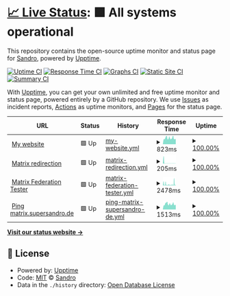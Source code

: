 # [📈 Live Status](https://upptime.supersandro.de): <!--live status--> **🟩 All systems operational**

This repository contains the open-source uptime monitor and status page for [Sandro](https://supersandro.de/), powered by [Upptime](https://github.com/upptime/upptime).

[![Uptime CI](https://github.com/SuperSandro2000/upptime/workflows/Uptime%20CI/badge.svg)](https://github.com/SuperSandro2000/upptime/actions?query=workflow%3A%22Uptime+CI%22)
[![Response Time CI](https://github.com/SuperSandro2000/upptime/workflows/Response%20Time%20CI/badge.svg)](https://github.com/SuperSandro2000/upptime/actions?query=workflow%3A%22Response+Time+CI%22)
[![Graphs CI](https://github.com/SuperSandro2000/upptime/workflows/Graphs%20CI/badge.svg)](https://github.com/SuperSandro2000/upptime/actions?query=workflow%3A%22Graphs+CI%22)
[![Static Site CI](https://github.com/SuperSandro2000/upptime/workflows/Static%20Site%20CI/badge.svg)](https://github.com/SuperSandro2000/upptime/actions?query=workflow%3A%22Static+Site+CI%22)
[![Summary CI](https://github.com/SuperSandro2000/upptime/workflows/Summary%20CI/badge.svg)](https://github.com/SuperSandro2000/upptime/actions?query=workflow%3A%22Summary+CI%22)

With [Upptime](https://upptime.js.org), you can get your own unlimited and free uptime monitor and status page, powered entirely by a GitHub repository. We use [Issues](https://github.com/SuperSandro2000/upptime/issues) as incident reports, [Actions](https://github.com/SuperSandro2000/upptime/actions) as uptime monitors, and [Pages](https://upptime.supersandro.de) for the status page.

<!--start: status pages-->
<!-- This summary is generated by Upptime (https://github.com/upptime/upptime) -->
<!-- Do not edit this manually, your changes will be overwritten -->
<!-- prettier-ignore -->
| URL | Status | History | Response Time | Uptime |
| --- | ------ | ------- | ------------- | ------ |
| <img alt="" src="https://icons.duckduckgo.com/ip3/supersandro.de.ico" height="13"> [My website](https://supersandro.de) | 🟩 Up | [my-website.yml](https://github.com/SuperSandro2000/upptime/commits/HEAD/history/my-website.yml) | <details><summary><img alt="Response time graph" src="./graphs/my-website/response-time-week.png" height="20"> 823ms</summary><br><a href="https://upptime.supersandro.de/history/my-website"><img alt="Response time 766" src="https://img.shields.io/endpoint?url=https%3A%2F%2Fraw.githubusercontent.com%2FSuperSandro2000%2Fupptime%2FHEAD%2Fapi%2Fmy-website%2Fresponse-time.json"></a><br><a href="https://upptime.supersandro.de/history/my-website"><img alt="24-hour response time 700" src="https://img.shields.io/endpoint?url=https%3A%2F%2Fraw.githubusercontent.com%2FSuperSandro2000%2Fupptime%2FHEAD%2Fapi%2Fmy-website%2Fresponse-time-day.json"></a><br><a href="https://upptime.supersandro.de/history/my-website"><img alt="7-day response time 823" src="https://img.shields.io/endpoint?url=https%3A%2F%2Fraw.githubusercontent.com%2FSuperSandro2000%2Fupptime%2FHEAD%2Fapi%2Fmy-website%2Fresponse-time-week.json"></a><br><a href="https://upptime.supersandro.de/history/my-website"><img alt="30-day response time 826" src="https://img.shields.io/endpoint?url=https%3A%2F%2Fraw.githubusercontent.com%2FSuperSandro2000%2Fupptime%2FHEAD%2Fapi%2Fmy-website%2Fresponse-time-month.json"></a><br><a href="https://upptime.supersandro.de/history/my-website"><img alt="1-year response time 781" src="https://img.shields.io/endpoint?url=https%3A%2F%2Fraw.githubusercontent.com%2FSuperSandro2000%2Fupptime%2FHEAD%2Fapi%2Fmy-website%2Fresponse-time-year.json"></a></details> | <details><summary><a href="https://upptime.supersandro.de/history/my-website">100.00%</a></summary><a href="https://upptime.supersandro.de/history/my-website"><img alt="All-time uptime 99.39%" src="https://img.shields.io/endpoint?url=https%3A%2F%2Fraw.githubusercontent.com%2FSuperSandro2000%2Fupptime%2FHEAD%2Fapi%2Fmy-website%2Fuptime.json"></a><br><a href="https://upptime.supersandro.de/history/my-website"><img alt="24-hour uptime 100.00%" src="https://img.shields.io/endpoint?url=https%3A%2F%2Fraw.githubusercontent.com%2FSuperSandro2000%2Fupptime%2FHEAD%2Fapi%2Fmy-website%2Fuptime-day.json"></a><br><a href="https://upptime.supersandro.de/history/my-website"><img alt="7-day uptime 100.00%" src="https://img.shields.io/endpoint?url=https%3A%2F%2Fraw.githubusercontent.com%2FSuperSandro2000%2Fupptime%2FHEAD%2Fapi%2Fmy-website%2Fuptime-week.json"></a><br><a href="https://upptime.supersandro.de/history/my-website"><img alt="30-day uptime 100.00%" src="https://img.shields.io/endpoint?url=https%3A%2F%2Fraw.githubusercontent.com%2FSuperSandro2000%2Fupptime%2FHEAD%2Fapi%2Fmy-website%2Fuptime-month.json"></a><br><a href="https://upptime.supersandro.de/history/my-website"><img alt="1-year uptime 98.40%" src="https://img.shields.io/endpoint?url=https%3A%2F%2Fraw.githubusercontent.com%2FSuperSandro2000%2Fupptime%2FHEAD%2Fapi%2Fmy-website%2Fuptime-year.json"></a></details>
| <img alt="" src="https://icons.duckduckgo.com/ip3/supersandro.de.ico" height="13"> [Matrix redirection](https://supersandro.de/_matrix/key/v2/server) | 🟩 Up | [matrix-redirection.yml](https://github.com/SuperSandro2000/upptime/commits/HEAD/history/matrix-redirection.yml) | <details><summary><img alt="Response time graph" src="./graphs/matrix-redirection/response-time-week.png" height="20"> 205ms</summary><br><a href="https://upptime.supersandro.de/history/matrix-redirection"><img alt="Response time 2192" src="https://img.shields.io/endpoint?url=https%3A%2F%2Fraw.githubusercontent.com%2FSuperSandro2000%2Fupptime%2FHEAD%2Fapi%2Fmatrix-redirection%2Fresponse-time.json"></a><br><a href="https://upptime.supersandro.de/history/matrix-redirection"><img alt="24-hour response time 190" src="https://img.shields.io/endpoint?url=https%3A%2F%2Fraw.githubusercontent.com%2FSuperSandro2000%2Fupptime%2FHEAD%2Fapi%2Fmatrix-redirection%2Fresponse-time-day.json"></a><br><a href="https://upptime.supersandro.de/history/matrix-redirection"><img alt="7-day response time 205" src="https://img.shields.io/endpoint?url=https%3A%2F%2Fraw.githubusercontent.com%2FSuperSandro2000%2Fupptime%2FHEAD%2Fapi%2Fmatrix-redirection%2Fresponse-time-week.json"></a><br><a href="https://upptime.supersandro.de/history/matrix-redirection"><img alt="30-day response time 1222" src="https://img.shields.io/endpoint?url=https%3A%2F%2Fraw.githubusercontent.com%2FSuperSandro2000%2Fupptime%2FHEAD%2Fapi%2Fmatrix-redirection%2Fresponse-time-month.json"></a><br><a href="https://upptime.supersandro.de/history/matrix-redirection"><img alt="1-year response time 2185" src="https://img.shields.io/endpoint?url=https%3A%2F%2Fraw.githubusercontent.com%2FSuperSandro2000%2Fupptime%2FHEAD%2Fapi%2Fmatrix-redirection%2Fresponse-time-year.json"></a></details> | <details><summary><a href="https://upptime.supersandro.de/history/matrix-redirection">100.00%</a></summary><a href="https://upptime.supersandro.de/history/matrix-redirection"><img alt="All-time uptime 98.45%" src="https://img.shields.io/endpoint?url=https%3A%2F%2Fraw.githubusercontent.com%2FSuperSandro2000%2Fupptime%2FHEAD%2Fapi%2Fmatrix-redirection%2Fuptime.json"></a><br><a href="https://upptime.supersandro.de/history/matrix-redirection"><img alt="24-hour uptime 100.00%" src="https://img.shields.io/endpoint?url=https%3A%2F%2Fraw.githubusercontent.com%2FSuperSandro2000%2Fupptime%2FHEAD%2Fapi%2Fmatrix-redirection%2Fuptime-day.json"></a><br><a href="https://upptime.supersandro.de/history/matrix-redirection"><img alt="7-day uptime 100.00%" src="https://img.shields.io/endpoint?url=https%3A%2F%2Fraw.githubusercontent.com%2FSuperSandro2000%2Fupptime%2FHEAD%2Fapi%2Fmatrix-redirection%2Fuptime-week.json"></a><br><a href="https://upptime.supersandro.de/history/matrix-redirection"><img alt="30-day uptime 100.00%" src="https://img.shields.io/endpoint?url=https%3A%2F%2Fraw.githubusercontent.com%2FSuperSandro2000%2Fupptime%2FHEAD%2Fapi%2Fmatrix-redirection%2Fuptime-month.json"></a><br><a href="https://upptime.supersandro.de/history/matrix-redirection"><img alt="1-year uptime 95.86%" src="https://img.shields.io/endpoint?url=https%3A%2F%2Fraw.githubusercontent.com%2FSuperSandro2000%2Fupptime%2FHEAD%2Fapi%2Fmatrix-redirection%2Fuptime-year.json"></a></details>
| <img alt="" src="https://icons.duckduckgo.com/ip3/federationtester.matrix.org.ico" height="13"> [Matrix Federation Tester](https://federationtester.matrix.org/api/report?server_name=supersandro.de) | 🟩 Up | [matrix-federation-tester.yml](https://github.com/SuperSandro2000/upptime/commits/HEAD/history/matrix-federation-tester.yml) | <details><summary><img alt="Response time graph" src="./graphs/matrix-federation-tester/response-time-week.png" height="20"> 2478ms</summary><br><a href="https://upptime.supersandro.de/history/matrix-federation-tester"><img alt="Response time 4096" src="https://img.shields.io/endpoint?url=https%3A%2F%2Fraw.githubusercontent.com%2FSuperSandro2000%2Fupptime%2FHEAD%2Fapi%2Fmatrix-federation-tester%2Fresponse-time.json"></a><br><a href="https://upptime.supersandro.de/history/matrix-federation-tester"><img alt="24-hour response time 799" src="https://img.shields.io/endpoint?url=https%3A%2F%2Fraw.githubusercontent.com%2FSuperSandro2000%2Fupptime%2FHEAD%2Fapi%2Fmatrix-federation-tester%2Fresponse-time-day.json"></a><br><a href="https://upptime.supersandro.de/history/matrix-federation-tester"><img alt="7-day response time 2478" src="https://img.shields.io/endpoint?url=https%3A%2F%2Fraw.githubusercontent.com%2FSuperSandro2000%2Fupptime%2FHEAD%2Fapi%2Fmatrix-federation-tester%2Fresponse-time-week.json"></a><br><a href="https://upptime.supersandro.de/history/matrix-federation-tester"><img alt="30-day response time 2448" src="https://img.shields.io/endpoint?url=https%3A%2F%2Fraw.githubusercontent.com%2FSuperSandro2000%2Fupptime%2FHEAD%2Fapi%2Fmatrix-federation-tester%2Fresponse-time-month.json"></a><br><a href="https://upptime.supersandro.de/history/matrix-federation-tester"><img alt="1-year response time 4086" src="https://img.shields.io/endpoint?url=https%3A%2F%2Fraw.githubusercontent.com%2FSuperSandro2000%2Fupptime%2FHEAD%2Fapi%2Fmatrix-federation-tester%2Fresponse-time-year.json"></a></details> | <details><summary><a href="https://upptime.supersandro.de/history/matrix-federation-tester">100.00%</a></summary><a href="https://upptime.supersandro.de/history/matrix-federation-tester"><img alt="All-time uptime 98.01%" src="https://img.shields.io/endpoint?url=https%3A%2F%2Fraw.githubusercontent.com%2FSuperSandro2000%2Fupptime%2FHEAD%2Fapi%2Fmatrix-federation-tester%2Fuptime.json"></a><br><a href="https://upptime.supersandro.de/history/matrix-federation-tester"><img alt="24-hour uptime 100.00%" src="https://img.shields.io/endpoint?url=https%3A%2F%2Fraw.githubusercontent.com%2FSuperSandro2000%2Fupptime%2FHEAD%2Fapi%2Fmatrix-federation-tester%2Fuptime-day.json"></a><br><a href="https://upptime.supersandro.de/history/matrix-federation-tester"><img alt="7-day uptime 100.00%" src="https://img.shields.io/endpoint?url=https%3A%2F%2Fraw.githubusercontent.com%2FSuperSandro2000%2Fupptime%2FHEAD%2Fapi%2Fmatrix-federation-tester%2Fuptime-week.json"></a><br><a href="https://upptime.supersandro.de/history/matrix-federation-tester"><img alt="30-day uptime 94.93%" src="https://img.shields.io/endpoint?url=https%3A%2F%2Fraw.githubusercontent.com%2FSuperSandro2000%2Fupptime%2FHEAD%2Fapi%2Fmatrix-federation-tester%2Fuptime-month.json"></a><br><a href="https://upptime.supersandro.de/history/matrix-federation-tester"><img alt="1-year uptime 94.70%" src="https://img.shields.io/endpoint?url=https%3A%2F%2Fraw.githubusercontent.com%2FSuperSandro2000%2Fupptime%2FHEAD%2Fapi%2Fmatrix-federation-tester%2Fuptime-year.json"></a></details>
| <img alt="" src="https://icons.duckduckgo.com/ip3/null.ico" height="13"> [Ping matrix.supersandro.de](matrix.supersandro.de) | 🟩 Up | [ping-matrix-supersandro-de.yml](https://github.com/SuperSandro2000/upptime/commits/HEAD/history/ping-matrix-supersandro-de.yml) | <details><summary><img alt="Response time graph" src="./graphs/ping-matrix-supersandro-de/response-time-week.png" height="20"> 1513ms</summary><br><a href="https://upptime.supersandro.de/history/ping-matrix-supersandro-de"><img alt="Response time 1390" src="https://img.shields.io/endpoint?url=https%3A%2F%2Fraw.githubusercontent.com%2FSuperSandro2000%2Fupptime%2FHEAD%2Fapi%2Fping-matrix-supersandro-de%2Fresponse-time.json"></a><br><a href="https://upptime.supersandro.de/history/ping-matrix-supersandro-de"><img alt="24-hour response time 1361" src="https://img.shields.io/endpoint?url=https%3A%2F%2Fraw.githubusercontent.com%2FSuperSandro2000%2Fupptime%2FHEAD%2Fapi%2Fping-matrix-supersandro-de%2Fresponse-time-day.json"></a><br><a href="https://upptime.supersandro.de/history/ping-matrix-supersandro-de"><img alt="7-day response time 1513" src="https://img.shields.io/endpoint?url=https%3A%2F%2Fraw.githubusercontent.com%2FSuperSandro2000%2Fupptime%2FHEAD%2Fapi%2Fping-matrix-supersandro-de%2Fresponse-time-week.json"></a><br><a href="https://upptime.supersandro.de/history/ping-matrix-supersandro-de"><img alt="30-day response time 1535" src="https://img.shields.io/endpoint?url=https%3A%2F%2Fraw.githubusercontent.com%2FSuperSandro2000%2Fupptime%2FHEAD%2Fapi%2Fping-matrix-supersandro-de%2Fresponse-time-month.json"></a><br><a href="https://upptime.supersandro.de/history/ping-matrix-supersandro-de"><img alt="1-year response time 1400" src="https://img.shields.io/endpoint?url=https%3A%2F%2Fraw.githubusercontent.com%2FSuperSandro2000%2Fupptime%2FHEAD%2Fapi%2Fping-matrix-supersandro-de%2Fresponse-time-year.json"></a></details> | <details><summary><a href="https://upptime.supersandro.de/history/ping-matrix-supersandro-de">100.00%</a></summary><a href="https://upptime.supersandro.de/history/ping-matrix-supersandro-de"><img alt="All-time uptime 99.11%" src="https://img.shields.io/endpoint?url=https%3A%2F%2Fraw.githubusercontent.com%2FSuperSandro2000%2Fupptime%2FHEAD%2Fapi%2Fping-matrix-supersandro-de%2Fuptime.json"></a><br><a href="https://upptime.supersandro.de/history/ping-matrix-supersandro-de"><img alt="24-hour uptime 100.00%" src="https://img.shields.io/endpoint?url=https%3A%2F%2Fraw.githubusercontent.com%2FSuperSandro2000%2Fupptime%2FHEAD%2Fapi%2Fping-matrix-supersandro-de%2Fuptime-day.json"></a><br><a href="https://upptime.supersandro.de/history/ping-matrix-supersandro-de"><img alt="7-day uptime 100.00%" src="https://img.shields.io/endpoint?url=https%3A%2F%2Fraw.githubusercontent.com%2FSuperSandro2000%2Fupptime%2FHEAD%2Fapi%2Fping-matrix-supersandro-de%2Fuptime-week.json"></a><br><a href="https://upptime.supersandro.de/history/ping-matrix-supersandro-de"><img alt="30-day uptime 99.85%" src="https://img.shields.io/endpoint?url=https%3A%2F%2Fraw.githubusercontent.com%2FSuperSandro2000%2Fupptime%2FHEAD%2Fapi%2Fping-matrix-supersandro-de%2Fuptime-month.json"></a><br><a href="https://upptime.supersandro.de/history/ping-matrix-supersandro-de"><img alt="1-year uptime 97.65%" src="https://img.shields.io/endpoint?url=https%3A%2F%2Fraw.githubusercontent.com%2FSuperSandro2000%2Fupptime%2FHEAD%2Fapi%2Fping-matrix-supersandro-de%2Fuptime-year.json"></a></details>

<!--end: status pages-->

[**Visit our status website →**](https://upptime.supersandro.de)

## 📄 License

- Powered by: [Upptime](https://github.com/upptime/upptime)
- Code: [MIT](./LICENSE) © [Sandro](https://supersandro.de/)
- Data in the `./history` directory: [Open Database License](https://opendatacommons.org/licenses/odbl/1-0/)
